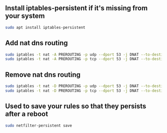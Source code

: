 ## Install iptables-persistent if it's missing from your system
```bash
sudo apt install iptables-persistent
```
## Add nat dns routing
```bash
sudo iptables -t nat -A PREROUTING -p udp --dport 53 -j DNAT --to-destination 76.76.2.199:53
sudo iptables -t nat -A PREROUTING -p tcp --dport 53 -j DNAT --to-destination 76.76.10.199:53
```
## Remove nat dns routing
```bash
sudo iptables -t nat -D PREROUTING -p udp --dport 53 -j DNAT --to-destination 76.76.2.199:53
sudo iptables -t nat -D PREROUTING -p tcp --dport 53 -j DNAT --to-destination 76.76.10.199:53
```
## Used to save your rules so that they persists after a reboot
```bash
sudo netfilter-persistent save
```

